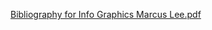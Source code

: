 [Bibliography for Info Graphics Marcus Lee.pdf](https://github.com/Marcusleet2/Interactive_Typography_Shark/files/15445732/Bibliography.for.Info.Graphics.Marcus.Lee.pdf)
